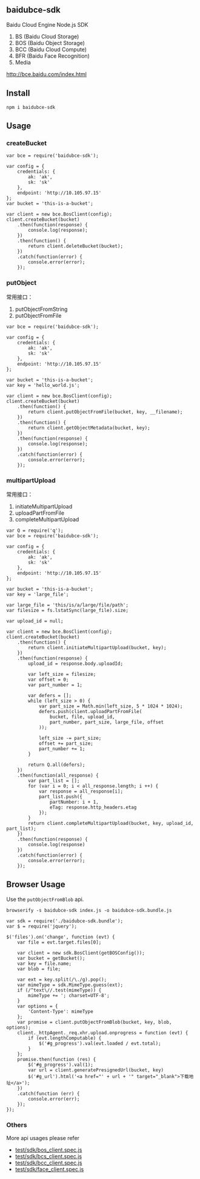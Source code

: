 ## baidubce-sdk

Baidu Cloud Engine Node.js SDK

1. BS (Baidu Cloud Storage)
2. BOS (Baidu Object Storage)
3. BCC (Baidu Cloud Compute)
4. BFR (Baidu Face Recognition)
5. Media

<http://bce.baidu.com/index.html>

## Install

```
npm i baidubce-sdk
```

## Usage

### createBucket

```
var bce = require('baidubce-sdk');

var config = {
    credentials: {
        ak: 'ak',
        sk: 'sk'
    },
    endpoint: 'http://10.105.97.15'
};
var bucket = 'this-is-a-bucket';

var client = new bce.BosClient(config);
client.createBucket(bucket)
    .then(function(response) {
        console.log(response);
    })
    .then(function() {
        return client.deleteBucket(bucket);
    })
    .catch(function(error) {
        console.error(error);
    });
```

### putObject

常用接口：

1. putObjectFromString
2. putObjectFromFile

```
var bce = require('baidubce-sdk');

var config = {
    credentials: {
        ak: 'ak',
        sk: 'sk'
    },
    endpoint: 'http://10.105.97.15'
};

var bucket = 'this-is-a-bucket';
var key = 'hello_world.js';

var client = new bce.BosClient(config);
client.createBucket(bucket)
    .then(function() {
        return client.putObjectFromFile(bucket, key, __filename);
    })
    .then(function() {
        return client.getObjectMetadata(bucket, key);
    })
    .then(function(response) {
        console.log(response);
    })
    .catch(function(error) {
        console.error(error);
    });
```

### multipartUpload

常用接口：

1. initiateMultipartUpload
2. uploadPartFromFile
3. completeMultipartUpload

```
var Q = require('q');
var bce = require('baidubce-sdk');

var config = {
    credentials: {
        ak: 'ak',
        sk: 'sk'
    },
    endpoint: 'http://10.105.97.15'
};

var bucket = 'this-is-a-bucket';
var key = 'large_file';

var large_file = 'this/is/a/large/file/path';
var filesize = fs.lstatSync(large_file).size;

var upload_id = null;

var client = new bce.BosClient(config);
client.createBucket(bucket)
    .then(function() {
        return client.initiateMultipartUpload(bucket, key);
    })
    .then(function(response) {
        upload_id = response.body.uploadId;
        
        var left_size = filesize;
        var offset = 0;
        var part_number = 1;
        
        var defers = [];
        while (left_size > 0) {
            var part_size = Math.min(left_size, 5 * 1024 * 1024);
            defers.push(client.uploadPartFromFile(
                bucket, file, upload_id,
                part_number, part_size, large_file, offset
            ));

            left_size -= part_size;
            offset += part_size;
            part_number += 1;
        }
        
        return Q.all(defers);
    })
    .then(function(all_response) {
        var part_list = [];
        for (var i = 0; i < all_response.length; i ++) {
            var response = all_response[i];
            part_list.push({
                partNumber: i + 1,
                eTag: response.http_headers.etag
            });
        }
        return client.completeMultipartUpload(bucket, key, upload_id, part_list);
    })
    .then(function(response) {
        console.log(response)
    })
    .catch(function(error) {
        console.error(error);
    });
```

## Browser Usage

Use the `putObjectFromBlob` api.

```
browserify -s baidubce-sdk index.js -o baidubce-sdk.bundle.js
```

```
var sdk = require('./baidubce-sdk.bundle');
var $ = require('jquery');

$('files').on('change', function (evt) {
    var file = evt.target.files[0];

    var client = new sdk.BosClient(getBOSConfig());
    var bucket = getBucket();
    var key = file.name;
    var blob = file;

    var ext = key.split(/\./g).pop();
    var mimeType = sdk.MimeType.guess(ext);
    if (/^text\//.test(mimeType)) {
        mimeType += '; charset=UTF-8';
    }
    var options = {
        'Content-Type': mimeType
    };
    var promise = client.putObjectFromBlob(bucket, key, blob, options);
    client._httpAgent._req.xhr.upload.onprogress = function (evt) {
        if (evt.lengthComputable) {
            $('#g_progress').val(evt.loaded / evt.total);
        }
    };
    promise.then(function (res) {
        $('#g_progress').val(1);
        var url = client.generatePresignedUrl(bucket, key)
        $('#g_url').html('<a href="' + url + '" target="_blank">下载地址</a>');
    })
    .catch(function (err) {
        console.error(err);
    });
});
```
### Others

More api usages please refer

* [test/sdk/bos_client.spec.js](test/sdk/bos_client.spec.js)
* [test/sdk/bcs_client.spec.js](test/sdk/bcs_client.spec.js)
* [test/sdk/bcc_client.spec.js](test/sdk/bcc_client.spec.js)
* [test/sdk/face_client.spec.js](test/sdk/face_client.spec.js)

